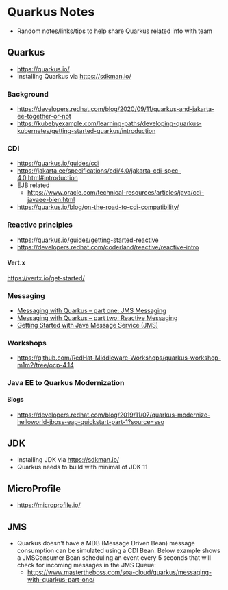 # Quarkus Notes
* Random notes/links/tips to help share Quarkus related info with team

## Quarkus
* https://quarkus.io/
* Installing Quarkus via https://sdkman.io/
### Background
* https://developers.redhat.com/blog/2020/09/11/quarkus-and-jakarta-ee-together-or-not
* https://kubebyexample.com/learning-paths/developing-quarkus-kubernetes/getting-started-quarkus/introduction
### CDI
* https://quarkus.io/guides/cdi
* https://jakarta.ee/specifications/cdi/4.0/jakarta-cdi-spec-4.0.html#introduction
* EJB related
    * https://www.oracle.com/technical-resources/articles/java/cdi-javaee-bien.html
* https://quarkus.io/blog/on-the-road-to-cdi-compatibility/

### Reactive principles
* https://quarkus.io/guides/getting-started-reactive
* https://developers.redhat.com/coderland/reactive/reactive-intro
#### Vert.x
https://vertx.io/get-started/
### Messaging
* [Messaging with Quarkus – part one: JMS Messaging](https://www.mastertheboss.com/soa-cloud/quarkus/messaging-with-quarkus-part-one/)
* [Messaging with Quarkus – part two: Reactive Messaging](https://www.mastertheboss.com/soa-cloud/quarkus/messaging-with-quarkus-part-two-reactive-messaging/)
* [Getting Started with Java Message Service (JMS)](https://www.oracle.com/technical-resources/articles/java/intro-java-message-service.html)

### Workshops
* https://github.com/RedHat-Middleware-Workshops/quarkus-workshop-m1m2/tree/ocp-4.14

### Java EE to Quarkus Modernization
#### Blogs
* https://developers.redhat.com/blog/2019/11/07/quarkus-modernize-helloworld-jboss-eap-quickstart-part-1?source=sso

## JDK
* Installing JDK via https://sdkman.io/
* Quarkus needs to build with minimal of JDK 11

## MicroProfile
* https://microprofile.io/


## JMS
* Quarkus doesn't have a MDB (Message Driven Bean) message consumption can be simulated using a CDI Bean. Below example shows a JMSConsumer Bean scheduling an event every 5 seconds that will check for incoming messages in the JMS Queue:
    * https://www.mastertheboss.com/soa-cloud/quarkus/messaging-with-quarkus-part-one/


